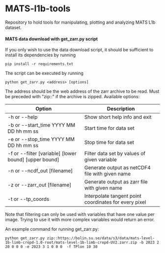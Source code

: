 # MATS-l1b-tools
Repository to hold tools for manipulating, plotting and analyzing MATS L1b dataset. 


#### MATS data download with get_zarr.py script
If you only wish to use the data download script, it should be sufficient to install its dependencies by running

    pip install -r requirements.txt

The script can be executed by running 

    python get_zarr.py <address> [options]

The address should be the web address of the zarr archive to be read. Must be preceded with "zip::" if the archive is zipped. Available options:

| Option    | Description |
| --------- | ----------- |                       
|-h or --help                           | Show short help info and exit |
|-b or --start_time YYYY MM DD hh mm ss | Start time for data set |
|-e or --stop_time YYYY MM DD hh mm ss  | Stop time for data set |
|-f or --filter [variable] [lower bound] [upper bound] | Filter data set by values of given variable |
|-n or --ncdf_out [filename]            | Generate output as netCDF4 file with given name |
|-z or --zarr_out [filename]            | Generate output as zarr file with given name |
|-t or --tp_coords                      | Interpolate tangent point coordinates for every pixel |

Note that filtering can only be used with variables that have one value per image. Trying to use it with more complex variables would return an error.

An example command for running get_zarr.py:

    python get_zarr.py zip::https://bolin.su.se/data/s3/data/mats-level-1b-limb-cropd-1.0-root/mats-level-1b-limb-cropd-UV2.zarr.zip -b 2023 2 20 0 0 0 -e 2023 3 1 0 0 0  -f TPlon 10 30

